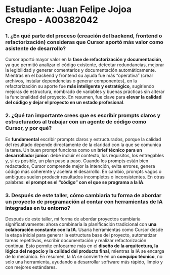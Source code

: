 # Estudiante: Juan Felipe Jojoa Crespo - A00382042

### **1. ¿En qué parte del proceso (creación del backend, frontend o refactorización) consideras que Cursor aportó más valor como asistente de desarrollo?**

Cursor aportó mayor valor en la **fase de refactorización y documentación**, ya que permitió analizar el código existente, detectar redundancias, mejorar la legibilidad y generar comentarios y documentación automáticamente.
Mientras en el backend y frontend su ayuda fue más “operativa” (crear archivos, instalar dependencias o generar componentes), en la refactorización su aporte fue **más inteligente y estratégico**, sugiriendo mejoras de estructura, nombrado de variables y buenas prácticas sin alterar la funcionalidad del proyecto.
En resumen, fue clave para **elevar la calidad del código y dejar el proyecto en un estado profesional**.

### **2. ¿Qué tan importante crees que es escribir prompts claros y estructurados al trabajar con un agente de código como Cursor, y por qué?**

Es **fundamental** escribir prompts claros y estructurados, porque la calidad del resultado depende directamente de la claridad con la que se comunica la tarea.
Un buen prompt funciona como un **brief técnico para un desarrollador junior**: debe incluir el contexto, los requisitos, los entregables y, si es posible, un plan paso a paso.
Cuando los prompts están bien redactados, Cursor comprende mejor la intención, evita errores, genera código más coherente y acelera el desarrollo. En cambio, prompts vagos o ambiguos suelen producir resultados incompletos o inconsistentes.
En otras palabras: **el prompt es el “código” con el que se programa a la IA**.

### **3. Después de este taller, cómo cambiaría tu forma de abordar un proyecto de programación al contar con herramientas de IA integradas en tu entorno?**

Después de este taller, mi forma de abordar proyectos cambiaría significativamente: ahora combinaría la planificación tradicional con **una colaboración constante con la IA**.
Usaría herramientas como Cursor desde la etapa inicial para generar la estructura base del proyecto, automatizar tareas repetitivas, escribir documentación y realizar refactorización continua.
Esto permite enfocarme más en el **diseño de la arquitectura, la lógica del negocio y la calidad del producto final**, mientras la IA se encarga de lo mecánico.
En resumen, la IA se convierte en un **coequipo técnico**, no solo una herramienta, ayudando a desarrollar software más rápido, limpio y con mejores estándares.
